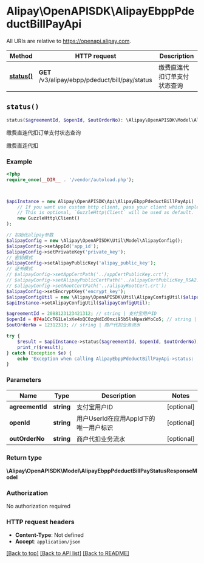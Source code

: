 # Alipay\OpenAPISDK\AlipayEbppPdeductBillPayApi

All URIs are relative to https://openapi.alipay.com.

Method | HTTP request | Description
------------- | ------------- | -------------
[**status()**](AlipayEbppPdeductBillPayApi.md#status) | **GET** /v3/alipay/ebpp/pdeduct/bill/pay/status | 缴费直连代扣订单支付状态查询


## `status()`

```php
status($agreementId, $openId, $outOrderNo): \Alipay\OpenAPISDK\Model\AlipayEbppPdeductBillPayStatusResponseModel
```

缴费直连代扣订单支付状态查询

缴费直连代扣

### Example

```php
<?php
require_once(__DIR__ . '/vendor/autoload.php');



$apiInstance = new Alipay\OpenAPISDK\Api\AlipayEbppPdeductBillPayApi(
    // If you want use custom http client, pass your client which implements `GuzzleHttp\ClientInterface`.
    // This is optional, `GuzzleHttp\Client` will be used as default.
    new GuzzleHttp\Client()
);

// 初始化alipay参数
$alipayConfig = new \Alipay\OpenAPISDK\Util\Model\AlipayConfig();
$alipayConfig->setAppId('app_id');
$alipayConfig->setPrivateKey('private_key');
// 密钥模式
$alipayConfig->setAlipayPublicKey('alipay_public_key');
// 证书模式
// $alipayConfig->setAppCertPath('../appCertPublicKey.crt');
// $alipayConfig->setAlipayPublicCertPath('../alipayCertPublicKey_RSA2.crt');
// $alipayConfig->setRootCertPath('../alipayRootCert.crt');
$alipayConfig->setEncryptKey('encrypt_key');
$alipayConfigUtil = new \Alipay\OpenAPISDK\Util\AlipayConfigUtil($alipayConfig);
$apiInstance->setAlipayConfigUtil($alipayConfigUtil);

$agreementId = 2088123123421312; // string | 支付宝用户ID
$openId = 074a1CcTG1LelxKe4xQC0zgNdId0nxi95b5lsNpazWYoCo5; // string | 用户UserId在应用AppId下的唯一用户标识
$outOrderNo = 12312313; // string | 商户代扣业务流水

try {
    $result = $apiInstance->status($agreementId, $openId, $outOrderNo);
    print_r($result);
} catch (Exception $e) {
    echo 'Exception when calling AlipayEbppPdeductBillPayApi->status: ', $e->getMessage(), PHP_EOL;
}
```

### Parameters

Name | Type | Description  | Notes
------------- | ------------- | ------------- | -------------
 **agreementId** | **string**| 支付宝用户ID | [optional]
 **openId** | **string**| 用户UserId在应用AppId下的唯一用户标识 | [optional]
 **outOrderNo** | **string**| 商户代扣业务流水 | [optional]

### Return type

**\Alipay\OpenAPISDK\Model\AlipayEbppPdeductBillPayStatusResponseModel**

### Authorization

No authorization required

### HTTP request headers

- **Content-Type**: Not defined
- **Accept**: `application/json`

[[Back to top]](#) [[Back to API list]](../../README.md#api-endpoints)
[[Back to README]](../../README.md)
